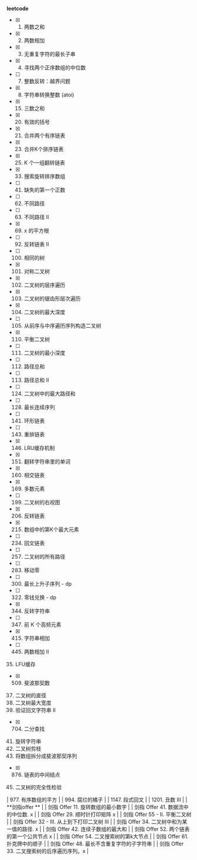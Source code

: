 **leetcode**

- [x] 1. 两数之和 

- [x] 2. 两数相加 

- [x] 3. 无重复字符的最长子串

- [x] 4. 寻找两个正序数组的中位数

- [ ] 7. 整数反转：越界问题

- [x] 8. 字符串转换整数 (atoi)

- [x] 15. 三数之和

- [x] 20. 有效的括号

- [x] 21. 合并两个有序链表

- [x] 23. 合并K个排序链表

- [x] 25. K 个一组翻转链表

- [x] 33. 搜索旋转排序数组

- [ ] 41. 缺失的第一个正数

- [ ] 62. 不同路径

- [ ] 63. 不同路径 II

- [x] 69. x 的平方根

- [ ] 92. 反转链表 II

- [ ] 100. 相同的树

- [x] 101. 对称二叉树

- [x] 102. 二叉树的层序遍历

- [x] 103. 二叉树的锯齿形层次遍历

- [x] 104. 二叉树的最大深度

- [ ] 105. 从前序与中序遍历序列构造二叉树

- [x] 110. 平衡二叉树

- [ ] 111. 二叉树的最小深度

- [ ] 112. 路径总和

- [ ] 113. 路径总和 II

- [ ] 124. 二叉树中的最大路径和

- [ ] 128. 最长连续序列

- [ ] 141. 环形链表

- [ ] 143. 重排链表

- [x] 146. LRU缓存机制

- [x] 151. 翻转字符串里的单词

- [x] 160. 相交链表

- [x] 169. 多数元素

- [ ] 199. 二叉树的右视图

- [x] 206. 反转链表

- [x] 215. 数组中的第K个最大元素

- [ ] 234. 回文链表

- [ ] 257. 二叉树的所有路径

- [ ] 283. 移动零

- [ ] 300. 最长上升子序列 - dp

- [ ] 322. 零钱兑换 - dp

- [x] 344. 反转字符串

- [ ] 347. 前 K 个高频元素

- [x] 415. 字符串相加

- [ ] 445. 两数相加 II

35. LFU缓存

- [x] 509. 斐波那契数

37. 二叉树的直径
38. 二叉树最大宽度
39. 验证回文字符串 Ⅱ
- [x] 704. 二分查找
41. 旋转字符串
42. 二叉树剪枝
43. 将数组拆分成斐波那契序列
- [x] 876. 链表的中间结点
45. 二叉树的完全性检验



| 977. 有序数组的平方                         |
| 994. 腐烂的橘子                             |
| 1147. 段式回文                              |
| 1201. 丑数 III                              |
| **剑指offer **                              |
| 剑指 Offer 11. 旋转数组的最小数字           |
| 剑指 Offer 41. 数据流中的中位数. x          |
| 剑指 Offer 29. 顺时针打印矩阵  x            |
| 剑指 Offer 55 - II. 平衡二叉树              |
| 剑指 Offer 32 - III. 从上到下打印二叉树 III |
| 剑指 Offer 34. 二叉树中和为某一值的路径. x  |
| 剑指 Offer 42. 连续子数组的最大和           |
| 剑指 Offer 52. 两个链表的第一个公共节点  x  |
| 剑指 Offer 54. 二叉搜索树的第k大节点        |
| 剑指 Offer 61. 扑克牌中的顺子               |
| 剑指 Offer 48. 最长不含重复字符的子字符串   |
| 剑指 Offer 33. 二叉搜索树的后序遍历序列。x  |
